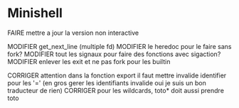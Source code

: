 # Minishell
FAIRE mettre a jour la version non interactive

MODIFIER get_next_line (multiple fd)
MODIFIER le heredoc pour le faire sans fork?
MODIFIER tout les signaux pour faire des fonctions avec sigaction?
MODIFIER enlever les exit et ne pas fork pour les builtin

CORRIGER attention dans la fonction export il faut mettre invalide identifier
pour les '=' (en gros gerer les identifiants invalide oui je suis un bon
traducteur de rien)
CORRIGER pour les wildcards, toto* doit aussi prendre toto
